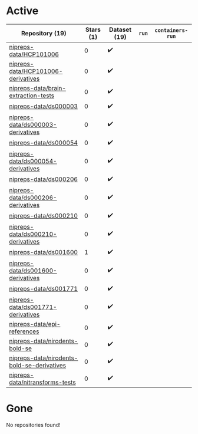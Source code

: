 # Active
| Repository (19) | Stars (1) | Dataset (19) | `run` | `containers-run` |
| --- | --- | --- | --- | --- |
| [nipreps-data/HCP101006](https://github.com/nipreps-data/HCP101006) | 0 | :heavy_check_mark: |  |  |
| [nipreps-data/HCP101006-derivatives](https://github.com/nipreps-data/HCP101006-derivatives) | 0 | :heavy_check_mark: |  |  |
| [nipreps-data/brain-extraction-tests](https://github.com/nipreps-data/brain-extraction-tests) | 0 | :heavy_check_mark: |  |  |
| [nipreps-data/ds000003](https://github.com/nipreps-data/ds000003) | 0 | :heavy_check_mark: |  |  |
| [nipreps-data/ds000003-derivatives](https://github.com/nipreps-data/ds000003-derivatives) | 0 | :heavy_check_mark: |  |  |
| [nipreps-data/ds000054](https://github.com/nipreps-data/ds000054) | 0 | :heavy_check_mark: |  |  |
| [nipreps-data/ds000054-derivatives](https://github.com/nipreps-data/ds000054-derivatives) | 0 | :heavy_check_mark: |  |  |
| [nipreps-data/ds000206](https://github.com/nipreps-data/ds000206) | 0 | :heavy_check_mark: |  |  |
| [nipreps-data/ds000206-derivatives](https://github.com/nipreps-data/ds000206-derivatives) | 0 | :heavy_check_mark: |  |  |
| [nipreps-data/ds000210](https://github.com/nipreps-data/ds000210) | 0 | :heavy_check_mark: |  |  |
| [nipreps-data/ds000210-derivatives](https://github.com/nipreps-data/ds000210-derivatives) | 0 | :heavy_check_mark: |  |  |
| [nipreps-data/ds001600](https://github.com/nipreps-data/ds001600) | 1 | :heavy_check_mark: |  |  |
| [nipreps-data/ds001600-derivatives](https://github.com/nipreps-data/ds001600-derivatives) | 0 | :heavy_check_mark: |  |  |
| [nipreps-data/ds001771](https://github.com/nipreps-data/ds001771) | 0 | :heavy_check_mark: |  |  |
| [nipreps-data/ds001771-derivatives](https://github.com/nipreps-data/ds001771-derivatives) | 0 | :heavy_check_mark: |  |  |
| [nipreps-data/epi-references](https://github.com/nipreps-data/epi-references) | 0 | :heavy_check_mark: |  |  |
| [nipreps-data/nirodents-bold-se](https://github.com/nipreps-data/nirodents-bold-se) | 0 | :heavy_check_mark: |  |  |
| [nipreps-data/nirodents-bold-se-derivatives](https://github.com/nipreps-data/nirodents-bold-se-derivatives) | 0 | :heavy_check_mark: |  |  |
| [nipreps-data/nitransforms-tests](https://github.com/nipreps-data/nitransforms-tests) | 0 | :heavy_check_mark: |  |  |

# Gone
No repositories found!
